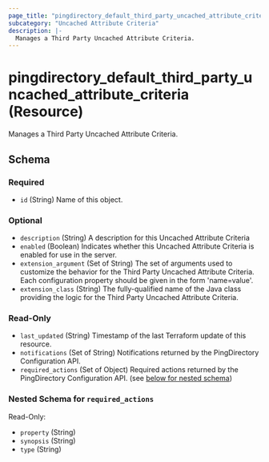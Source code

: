 ```yaml
---
page_title: "pingdirectory_default_third_party_uncached_attribute_criteria Resource - terraform-provider-pingdirectory"
subcategory: "Uncached Attribute Criteria"
description: |-
  Manages a Third Party Uncached Attribute Criteria.
---
```


# pingdirectory_default_third_party_uncached_attribute_criteria (Resource)

Manages a Third Party Uncached Attribute Criteria.



<!-- schema generated by tfplugindocs -->
## Schema

### Required

- `id` (String) Name of this object.

### Optional

- `description` (String) A description for this Uncached Attribute Criteria
- `enabled` (Boolean) Indicates whether this Uncached Attribute Criteria is enabled for use in the server.
- `extension_argument` (Set of String) The set of arguments used to customize the behavior for the Third Party Uncached Attribute Criteria. Each configuration property should be given in the form 'name=value'.
- `extension_class` (String) The fully-qualified name of the Java class providing the logic for the Third Party Uncached Attribute Criteria.

### Read-Only

- `last_updated` (String) Timestamp of the last Terraform update of this resource.
- `notifications` (Set of String) Notifications returned by the PingDirectory Configuration API.
- `required_actions` (Set of Object) Required actions returned by the PingDirectory Configuration API. (see [below for nested schema](#nestedatt--required_actions))

<a id="nestedatt--required_actions"></a>
### Nested Schema for `required_actions`

Read-Only:

- `property` (String)
- `synopsis` (String)
- `type` (String)



